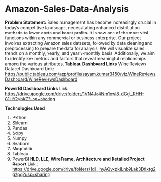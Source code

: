 # Amazon-Sales-Data-Analysis
**Problem Statement:**
Sales management has become increasingly crucial in today’s competitive landscape, necessitating enhanced distribution methods to lower costs and boost profits. It is now one of the most vital functions within any commercial or business enterprise. Our project involves extracting Amazon sales datasets, followed by data cleaning and preprocessing to prepare the data for analysis. We will visualize sales trends on a monthly, yearly, and yearly-monthly basis. Additionally, we aim to identify key metrics and factors that reveal meaningful relationships among the various attributes.
**Tableau Dashboard Links**
Wine Reviews Dataset Dashboard Link: https://public.tableau.com/app/profile/sayam.kumar3450/viz/WineReviewsDashboard/WineReviewsDashboard

**PowerBI Dashboard Links**
Link: https://drive.google.com/drive/folders/1VN4Jc4Nm1xwl8-dGgt_RHH-81HY2yhkZ?usp=sharing

**Technologies Used**
1. Python 
2. Sklearn
3. Pandas
4. Scipy
5. Numpy
6. Seaborn
7. Matplotlib
8. Tableau 
9. PowerBI
**HLD, LLD, WireFrame, Architecture and Detailed Project Report**
Link : https://drive.google.com/drive/folders/1di__hyAQvxpkILnb9Lak3DfIxtg2g2pg?usp=sharing

